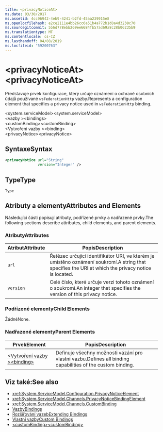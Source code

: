 ```yaml
---
title: <privacyNoticeAt>
ms.date: 03/30/2017
ms.assetid: 4cc96942-4eb9-4241-b2fd-45aa239915e8
ms.openlocfilehash: e2ce2111e4bb26cc6a51b4a772b1d8a4d3238c70
ms.sourcegitcommit: 5b6d778ebb269ee6684fb57ad69a8c28b06235b9
ms.translationtype: MT
ms.contentlocale: cs-CZ
ms.lasthandoff: 04/08/2019
ms.locfileid: "59200763"
---
```

# <a name="privacynoticeat"></a><span data-ttu-id="64f76-101">\<privacyNoticeAt></span><span class="sxs-lookup"><span data-stu-id="64f76-101">\<privacyNoticeAt></span></span>
<span data-ttu-id="64f76-102">Představuje prvek konfigurace, který určuje oznámení o ochraně osobních údajů používané `wsFederationHttp` vazby.</span><span class="sxs-lookup"><span data-stu-id="64f76-102">Represents a configuration element that specifies a privacy notice used in `wsFederationHttp` binding.</span></span>  
  
 <span data-ttu-id="64f76-103">\<system.serviceModel></span><span class="sxs-lookup"><span data-stu-id="64f76-103">\<system.serviceModel></span></span>  
<span data-ttu-id="64f76-104">\<vazby ></span><span class="sxs-lookup"><span data-stu-id="64f76-104">\<bindings></span></span>  
<span data-ttu-id="64f76-105">\<customBinding></span><span class="sxs-lookup"><span data-stu-id="64f76-105">\<customBinding></span></span>  
<span data-ttu-id="64f76-106">\<Vytvoření vazby ></span><span class="sxs-lookup"><span data-stu-id="64f76-106">\<binding></span></span>  
<span data-ttu-id="64f76-107">\<privacyNotice></span><span class="sxs-lookup"><span data-stu-id="64f76-107">\<privacyNotice></span></span>  
  
## <a name="syntax"></a><span data-ttu-id="64f76-108">Syntaxe</span><span class="sxs-lookup"><span data-stu-id="64f76-108">Syntax</span></span>  
  
```xml  
<privacyNotice url="String"
               version="Integer" />
```  
  
## <a name="type"></a><span data-ttu-id="64f76-109">Type</span><span class="sxs-lookup"><span data-stu-id="64f76-109">Type</span></span>  
 `Type`  
  
## <a name="attributes-and-elements"></a><span data-ttu-id="64f76-110">Atributy a elementy</span><span class="sxs-lookup"><span data-stu-id="64f76-110">Attributes and Elements</span></span>  
 <span data-ttu-id="64f76-111">Následující části popisují atributy, podřízené prvky a nadřazené prvky.</span><span class="sxs-lookup"><span data-stu-id="64f76-111">The following sections describe attributes, child elements, and parent elements.</span></span>  
  
### <a name="attributes"></a><span data-ttu-id="64f76-112">Atributy</span><span class="sxs-lookup"><span data-stu-id="64f76-112">Attributes</span></span>  
  
|<span data-ttu-id="64f76-113">Atribut</span><span class="sxs-lookup"><span data-stu-id="64f76-113">Attribute</span></span>|<span data-ttu-id="64f76-114">Popis</span><span class="sxs-lookup"><span data-stu-id="64f76-114">Description</span></span>|  
|---------------|-----------------|  
|`url`|<span data-ttu-id="64f76-115">Řetězec určující identifikátor URI, ve kterém je umístěno oznámení soukromí.</span><span class="sxs-lookup"><span data-stu-id="64f76-115">A string that specifies the URI at which the privacy notice is located.</span></span>|  
|`version`|<span data-ttu-id="64f76-116">Celé číslo, které určuje verzi tohoto oznámení o soukromí.</span><span class="sxs-lookup"><span data-stu-id="64f76-116">An integer that specifies the version of this privacy notice.</span></span>|  
  
### <a name="child-elements"></a><span data-ttu-id="64f76-117">Podřízené elementy</span><span class="sxs-lookup"><span data-stu-id="64f76-117">Child Elements</span></span>  
 <span data-ttu-id="64f76-118">Žádné</span><span class="sxs-lookup"><span data-stu-id="64f76-118">None.</span></span>  
  
### <a name="parent-elements"></a><span data-ttu-id="64f76-119">Nadřazené elementy</span><span class="sxs-lookup"><span data-stu-id="64f76-119">Parent Elements</span></span>  
  
|<span data-ttu-id="64f76-120">Prvek</span><span class="sxs-lookup"><span data-stu-id="64f76-120">Element</span></span>|<span data-ttu-id="64f76-121">Popis</span><span class="sxs-lookup"><span data-stu-id="64f76-121">Description</span></span>|  
|-------------|-----------------|  
|[<span data-ttu-id="64f76-122">\<Vytvoření vazby ></span><span class="sxs-lookup"><span data-stu-id="64f76-122">\<binding></span></span>](../../../../../docs/framework/misc/binding.md)|<span data-ttu-id="64f76-123">Definuje všechny možnosti vázání pro vlastní vazbu.</span><span class="sxs-lookup"><span data-stu-id="64f76-123">Defines all binding capabilities of the custom binding.</span></span>|  
  
## <a name="see-also"></a><span data-ttu-id="64f76-124">Viz také:</span><span class="sxs-lookup"><span data-stu-id="64f76-124">See also</span></span>

- <xref:System.ServiceModel.Configuration.PrivacyNoticeElement>
- <xref:System.ServiceModel.Channels.PrivacyNoticeBindingElement>
- <xref:System.ServiceModel.Channels.CustomBinding>
- [<span data-ttu-id="64f76-125">Vazby</span><span class="sxs-lookup"><span data-stu-id="64f76-125">Bindings</span></span>](../../../../../docs/framework/wcf/bindings.md)
- [<span data-ttu-id="64f76-126">Rozšiřování vazeb</span><span class="sxs-lookup"><span data-stu-id="64f76-126">Extending Bindings</span></span>](../../../../../docs/framework/wcf/extending/extending-bindings.md)
- [<span data-ttu-id="64f76-127">Vlastní vazby</span><span class="sxs-lookup"><span data-stu-id="64f76-127">Custom Bindings</span></span>](../../../../../docs/framework/wcf/extending/custom-bindings.md)
- [<span data-ttu-id="64f76-128">\<customBinding></span><span class="sxs-lookup"><span data-stu-id="64f76-128">\<customBinding></span></span>](../../../../../docs/framework/configure-apps/file-schema/wcf/custombinding.md)
